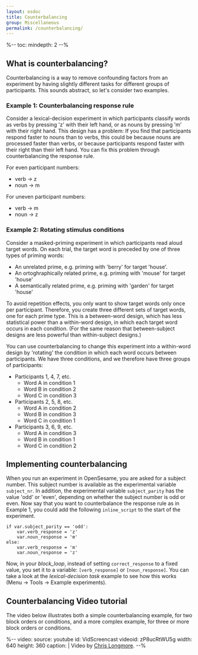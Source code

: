 ```yaml
---
layout: osdoc
title: Counterbalancing
group: Miscellaneous
permalink: /counterbalancing/
---
```


%--
toc:
 mindepth: 2
--%

## What is counterbalancing?

Counterbalancing is a way to remove confounding factors from an experiment by having slightly different tasks for different groups of participants. This sounds abstract, so let's consider two examples.

### Example 1: Counterbalancing response rule

Consider a lexical-decision experiment in which participants classify words as verbs by pressing 'z' with their left hand, or as nouns by pressing 'm' with their right hand. This design has a problem: If you find that participants respond faster to nouns than to verbs, this could be because nouns are processed faster than verbs, or because participants respond faster with their right than their left hand. You can fix this problem through counterbalancing the response rule.

For even participant numbers: 

- verb -> z
- noun -> m

For uneven participant numbers:

- verb -> m
- noun -> z

### Example 2: Rotating stimulus conditions

Consider a masked-priming experiment in which participants read aloud target words. On each trial, the target word is preceded by one of three types of priming words:

- An unrelated prime, e.g. priming with 'berry' for target 'house'.
- An ortoghraphically related prime, e.g. priming with 'mouse' for target 'house'
- A semantically related prime, e.g. priming with 'garden' for target 'house'

To avoid repetition effects, you only want to show target words only once per participant. Therefore, you create three different sets of target words, one for each prime type. This is a between-word design, which has less statistical power than a within-word design, in which each target word occurs in each condition. (For the same reason that between-subject designs are less powerful than within-subject designs.)

You can use counterbalancing to change this experiment into a within-word design by 'rotating' the condition in which each word occurs between participants. We have three conditions, and we therefore have three groups of participants:

- Participants 1, 4, 7, etc.
    - Word A in condition 1
    - Word B in condition 2
    - Word C in condition 3
- Participants 2, 5, 8, etc.
    - Word A in condition 2
    - Word B in condition 3
    - Word C in condition 1
- Participants 3, 6, 9, etc.
    - Word A in condition 3
    - Word B in condition 1
    - Word C in condition 2

## Implementing counterbalancing

When you run an experiment in OpenSesame, you are asked for a subject number. This subject number is available as the experimental variable `subject_nr`. In  addition, the experimental variable `subject_parity` has the value 'odd' or 'even', depending on whether the subject number is odd or even. Now say that you want to counterbalance the response rule as in Example 1, you could add the following `inline_script` to the start of the experiment.

~~~ .python
if var.subject_parity == 'odd':
	var.verb_response = 'z'
	var.noun_response = 'm'
else:
	var.verb_response = 'm'
	var.noun_response = 'z'
~~~

Now, in your *block_loop*, instead of setting `correct_response` to a fixed value, you set it to a variable: `[verb_response]` or `[noun_response]`. You can take a look at the *lexical-decision task* example to see how this works (Menu -> Tools -> Example experiments).

## Counterbalancing Video tutorial

The video below illustrates both a simple counterbalancing example, for two block orders or conditions, and a more complex example, for three or more block orders or conditions.

%--
video:
 source: youtube
 id: VidScreencast
 videoid: zP8ucRtWU5g
 width: 640
 height: 360
 caption: |
  Video by <a href="http://www.chrislongmore.co.uk/">Chris Longmore</a>.
--%
